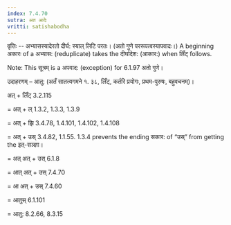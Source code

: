 ```yaml
---
index: 7.4.70
sutra: अत आदेः
vritti: satishabodha
---
```



वृत्तिः -- अभ्यासस्यादेरतो दीर्घ: स्याल् लिटि परतः। (अतो गुणे पररूपत्वस्यापवादः।) A beginning अकारः of a अभ्यास: (reduplicate) takes the दीर्घादेश: (आकार:) when लिँट् follows.

Note: This सूत्रम् is a अपवाद: (exception) for 6.1.97 अतो गुणे।


उदाहरणम् – आतु: (अतँ सातत्यगमने १. ३८, लिँट्, कर्तरि प्रयोगः, प्रथम-पुरुषः, बहुवचनम्)।


अत् + लिँट् 3.2.115

= अत् + ल् 1.3.2, 1.3.3, 1.3.9

= अत् + झि 3.4.78, 1.4.101, 1.4.102, 1.4.108

= अत् + उस् 3.4.82, 1.1.55. 1.3.4 prevents the ending सकार: of “उस्” from getting the इत्-सञ्ज्ञा।

= अत् अत् + उस् 6.1.8

= आत् अत् + उस् 7.4.70

= आ अत् + उस् 7.4.60

= आतुस् 6.1.101

= आतु: 8.2.66, 8.3.15

